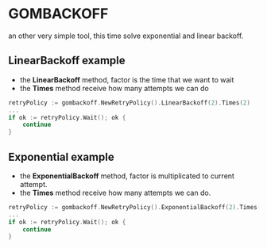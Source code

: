 # GOMBACKOFF

an other very simple tool, this time solve exponential and linear backoff.

## LinearBackoff example

- the **LinearBackoff** method, factor is the time that we want to wait
- the **Times** method receive how many attempts we can do

```go
retryPolicy := gombackoff.NewRetryPolicy().LinearBackoff(2).Times(2)
...
if ok := retryPolicy.Wait(); ok {
    continue
}
```

## Exponential example

- the **ExponentialBackoff** method, factor is multiplicated to current attempt.
- the **Times** method receive how many attempts we can do.

```go
retryPolicy := gombackoff.NewRetryPolicy().ExponentialBackoff(2).Times(2)
...
if ok := retryPolicy.Wait(); ok {
    continue
}
```